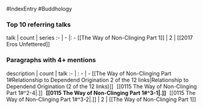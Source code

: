 #IndexEntry #Buddhology

### Top 10 referring talks
talk | count | series
:- | - |: -
[[The Way of Non-Clinging Part 1]] | 2 | [[2017 Eros Unfettered]]

### Paragraphs with 4+ mentions
description | count | talk
:- | : - | -
[[The Way of Non-Clinging Part 1#Relationship to Dependend Origination 2 of the 12 links\|Relationship to Dependend Origination (2 of the 12 links)]] &nbsp;&nbsp;[[0115 The Way of Non-Clinging Part 1#^2-4\|.]] &nbsp; **[[0115 The Way of Non-Clinging Part 1#^3-1\|.]]** &nbsp; [[0115 The Way of Non-Clinging Part 1#^3-2\|.]] | 2 | [[The Way of Non-Clinging Part 1]]

